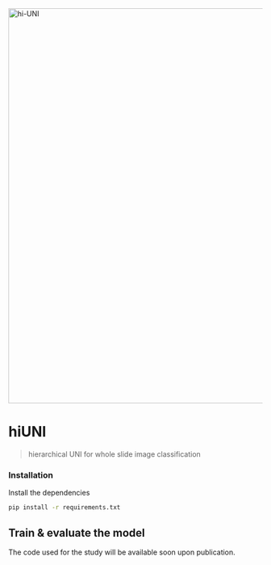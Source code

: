 <img width="782" alt="hi-UNI" src="https://github.com/user-attachments/assets/1b305393-f7ae-431d-b05f-c2aa3e39564c">

# hiUNI 

> hierarchical UNI for whole slide image classification


### Installation

Install the dependencies

```bash
pip install -r requirements.txt
```

## Train & evaluate the model

The code used for the study will be available soon upon publication.
